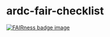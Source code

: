 # ardc-fair-checklist

[![FAIRness badge image](https://ardc-fair-checklist.github.io/ardc-fair-checklist/badge.svg)](https://ardc-fair-checklist.github.io/ardc-fair-checklist/#/software?v=0.1&f=332323&a=3333&i=22&r=424332)
